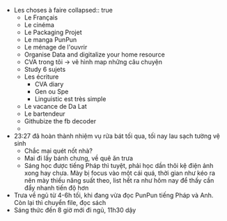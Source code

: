 - Les choses à faire
  collapsed:: true
	- Le Français
	- Le cinéma
	- Le Packaging Projet
	- Le manga PunPun
	- Le ménage de l'ouvrir
	- Organise Data and digitalize your home resource
	- CVA trong tôi -> vẽ hình map những câu chuyện
	- Study 6 sujets
	- Les écriture
		- CVA diary
		- Gen ou Spe
		- Linguistic est très simple
	- Le vacance de Da Lat
	- Le bartendeur
	- Githubize the fb decoder
	-
- 23:27 đã hoàn thành nhiệm vụ rửa bát tối qua, tối nay lau sạch tường vệ sinh
	- Chắc mai quét nốt nhà?
	- Mai đi lấy bánh chưng, về quê ăn trưa
	- Sáng học được tiếng Pháp thì tuyệt, phải học dần thôi kệ điện ảnh xong hay chưa. Mày bị focus vào một cái quá, thời gian như kéo ra nên mày thiếu năng suất theo, list hết ra như hôm nay để thấy cần đẩy nhanh tiến độ hơn
- Trưa về ngủ từ 4-6h tối, khi đang vừa đọc PunPun tiếng Pháp và Anh. Còn lại thì chuyển file, đọc sách
- Sáng thức đến 8 giờ mới đi ngủ, 11h30 dậy